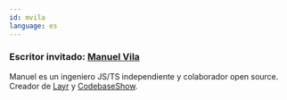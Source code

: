 ```yaml
---
id: mvila
language: es
---
```


### Escritor invitado: [Manuel Vila](https://github.com/mvila)

Manuel es un ingeniero JS/TS independiente y colaborador open source. Creador de [Layr](https://github.com/layrjs/layr) y [CodebaseShow](https://codebase.show/).
